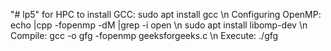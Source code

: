 "# lp5" 
for HPC to install GCC: sudo apt install gcc \n
Configuring OpenMP: echo |cpp -fopenmp -dM |grep -i open \n
sudo apt install libomp-dev \n
Compile: gcc -o gfg -fopenmp geeksforgeeks.c \n
Execute: ./gfg



